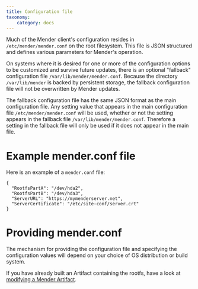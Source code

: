 ```yaml
---
title: Configuration file
taxonomy:
    category: docs
---
```


Much of the Mender client's configuration resides in `/etc/mender/mender.conf`
on the root filesystem. This file is JSON structured and defines various
parameters for Mender's operation.

On systems where it is desired for one or more of the configuration options
to be customized and survive future updates, there is an optional "fallback"
configuration file `/var/lib/mender/mender.conf`. Because the directory
`/var/lib/mender` is backed by persistent storage, the fallback configuration
file will not be overwritten by Mender updates.

The fallback configuration file has the same JSON format as the main configuration file.
Any setting value that appears in the main configuration file `/etc/mender/mender.conf`
will be used, whether or not the setting appears in the fallback file `/var/lib/mender/mender.conf`.
Therefore a setting in the fallback file will only be used if it does not appear
in the main file.

# Example mender.conf file

Here is an example of a `mender.conf` file:
```
{
  "RootfsPartA": "/dev/hda2",
  "RootfsPartB": "/dev/hda3",
  "ServerURL": "https://mymenderserver.net",
  "ServerCertificate": "/etc/site-conf/server.crt"
}
```

# Providing mender.conf

The mechanism for providing the configuration file and specifying the configuration values will depend on your choice of OS distribution or build system.

If you have already built an Artifact containing the rootfs, have a look at [modifying a Mender Artifact](../../06.Artifact-creation/03.Modify-an-Artifact/docs.md).



